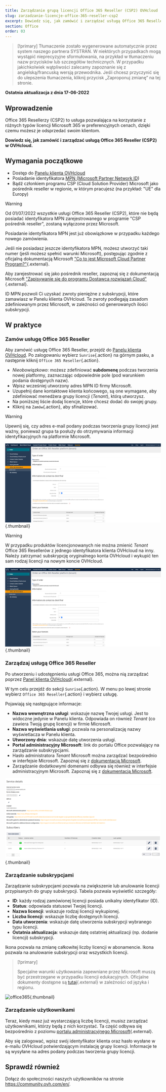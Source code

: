 ```yaml
---
title: Zarządzanie grupą licencji Office 365 Reseller (CSP2) OVHcloud
slug: zarzadzanie-licencje-office-365-reseller-csp2
excerpt: Dowiedz się, jak zamówić i zarządzać usługą Office 365 Reseller (CSP2) w OVHcloud
section: Office
order: 03
---
```


> [!primary]
> Tłumaczenie zostało wygenerowane automatycznie przez system naszego partnera SYSTRAN. W niektórych przypadkach mogą wystąpić nieprecyzyjne sformułowania, na przykład w tłumaczeniu nazw przycisków lub szczegółów technicznych. W przypadku jakichkolwiek wątpliwości zalecamy zapoznanie się z angielską/francuską wersją przewodnika. Jeśli chcesz przyczynić się do ulepszenia tłumaczenia, kliknij przycisk „Zaproponuj zmianę” na tej stronie.
>

**Ostatnia aktualizacja z dnia 17-06-2022**

## Wprowadzenie

Office 365 Resellerzy (CSP2) to usługa pozwalająca na korzystanie z różnych typów licencji Microsoft 365 w preferencyjnych cenach, dzięki czemu możesz je odsprzedać swoim klientom.

**Dowiedz się, jak zamówić i zarządzać usługą Office 365 Reseller (CSP2) w OVHcloud.**

## Wymagania początkowe

- Dostęp do [Panelu klienta OVHcloud](https://www.ovh.com/auth/?action=gotomanager&from=https://www.ovh.pl/&ovhSubsidiary=pl)
- Posiadanie identyfikatora [MPN (Microsoft Partner Network ID](https://learn.microsoft.com/partner-center/mpn-create-a-partner-center-account)) 
- Bądź członkiem programu CSP (Cloud Solution Provider) Microsoft jako pośrednik reseller w regionie, w którym pracujesz (na przykład: "UE" dla Europy)

> [!warning]
>
> Od 01/07/2022 wszystkie usługi Office 365 Reseller (CSP2), które nie będą posiadać identyfikatora MPN zarejestrowanego w programie "CSP pośrednik reseller", zostaną wyłączone przez Microsoft.
>
> Posiadanie identyfikatora MPN jest już obowiązkowe w przypadku każdego nowego zamówienia.
>

Jeśli nie posiadasz jeszcze identyfikatora MPN, możesz utworzyć taki numer (jeśli możesz spełnić warunki Microsoft), postępując zgodnie z oficjalną dokumentacją Microsoft ["Co to jest Microsoft Cloud Partner Program?"](https://docs.microsoft.com/partner-center/mpn-create-a-partner-center-account){.external}.

Aby zarejestrować się jako pośrednik reseller, zapoznaj się z dokumentacją Microsoft ["Zapisywanie się do programu Dostawca rozwiązań Cloud"](https://docs.microsoft.com/partner-center/enrolling-in-the-csp-program#enroll-as-an-indirect-reseller){.external}.

ID MPN pozwoli Ci uzyskać zwroty pieniężne z subskrypcji, które zamawiasz w Panelu klienta OVHcloud. Te zwroty podlegają zasadom zdefiniowanym przez Microsoft, w zależności od generowanych ilości subskrypcji.

## W praktyce

### Zamów usługę Office 365 Reseller

Aby zamówić usługę Office 365 Reseller, przejdź do [Panelu klienta OVHcloud](https://www.ovh.com/auth/?action=gotomanager&from=https://www.ovh.pl/&ovhSubsidiary=pl). Po zalogowaniu wybierz `Sunrise`{.action} na górnym pasku, a następnie kliknij `Office 365 Reseller`{.action}.

- *Nieobowiązkowo*: możesz zdefiniować **subdomenę** podczas tworzenia nowej platformy, zaznaczając odpowiednie pole (pod warunkiem podania dostępnych nazw).
- Wpisz wcześniej utworzony adres MPN ID firmy Microsoft.
- Uzupełnij dane kontaktowe klienta końcowego, są one wymagane, aby zdefiniować menedżera grupy licencji (*Tenant*), którą utworzysz.
- Na poniższej liście dodaj licencje, które chcesz dodać do swojej grupy.
- Kliknij na `Zamów`{.action}, aby sfinalizować.

> [!warning]
> Upewnij się, czy adres e-mail podany podczas tworzenia grupy licencji jest ważny, ponieważ grupa ta posłuży do otrzymywania informacji identyfikacyjnych na platformie Microsoft.
>

![office365](images/csp2-01.png){.thumbnail}

> [!warning]
> W przypadku produktów licencjonowanych nie można zmienić *Tenant* Office 365 Resellerów z jednego identyfikatora klienta OVHcloud na inny. Należy zatrzymać subskrypcję oryginalnego konta OVHcloud i wykupić ten sam rodzaj licencji na nowym koncie OVHcloud.
> 


![office365](images/csp2-01.png){.thumbnail}

### Zarządzaj usługą Office 365 Reseller

Po utworzeniu i udostępnieniu usługi Office 365, można nią zarządzać poprzez [Panel klienta OVHcloud](https://www.ovh.com/auth/?action=gotomanager&from=https://www.ovh.pl/&ovhSubsidiary=pl){.external}.

W tym celu przejdź do sekcji `Sunrise`{.action}. W menu po lewej stronie wybierz `Office 365 Reseller`{.action} i wybierz usługę.

Pojawiają się następujące informacje:

- **Nazwa wewnętrzna usługi**: wskazuje nazwę Twojej usługi. Jest to widoczne jedynie w Panelu klienta. Odpowiada on również *Tenant* (co zawiera Twoją grupę licencji) w firmie Microsoft.
- **Nazwa wyświetlania usługi**: pozwala na personalizację nazwy wyświetlacza w Panelu klienta.
- **Utworzony dnia**: wskazuje datę utworzenia usługi.
- **Portal administracyjny Microsoft**: link do portalu Office pozwalający na zarządzanie subskrypcjami.
- Hasło administratora *Tenant* Microsoft można zarządzać bezpośrednio w interfejsie Microsoft. Zapoznaj się z [dokumentacją Microsoft](https://support.microsoft.com/account-billing/reset-a-forgotten-microsoft-account-password-eff4f067-5042-c1a3-fe72-b04d60556c37).
- Zarządzanie dodatkowymi domenami odbywa się również w interfejsie administracyjnym Microsoft. Zapoznaj się z [dokumentacją Microsoft](https://support.microsoft.com/office/connect-your-domain-to-office-365-cd74b4fa-6d34-4669-9937-ed178ac84515).


![office365](images/sunrise_office365_CSP2_services_details.png){.thumbnail}


### Zarządzanie subskrypcjami

Zarządzanie subskrypcjami pozwala na zwiększenie lub anulowanie licencji przypisanych do grupy subskrypcji. Tabela pozwala wyświetlić szczegóły:

- **ID**: każdy rodzaj zamówionej licencji posiada unikalny identyfikator (ID).
- **Status**: odpowiada statusowi Twojej licencji.
- **Nazwa licencji**: wskazuje rodzaj licencji wykupionej.
- **Liczba licencji**: wskazuje liczbę dostępnych licencji.
- **Data utworzenia**: wskazuje datę utworzenia subskrypcji wybranego typu licencji.
- **Ostatnia aktualizacja**: wskazuje datę ostatniej aktualizacji (np. dodanie licencji) subskrypcji.

Ikona <i class="icons-pen"></i>  pozwala na zmianę całkowitej liczby licencji w abonamencie. Ikona <i class="icons-bin"></i>  pozwala na anulowanie subskrypcji oraz wszystkich licencji.

> [!primary]
>
> Specjalne warunki użytkowania zapewniane przez Microsoft muszą być przestrzegane w przypadku licencji edukacyjnych. Oficjalne dokumenty dostępne są [tutaj](https://www.microsoft.com/licensing/docs){.external} w zależności od języka i regionu.
>

![office365](images/sunrise_office365_CSP2_Subscribers.png){.thumbnail}

### Zarządzanie użytkownikami

Teraz, kiedy masz już wystarczającą liczbę licencji, musisz zarządzać użytkownikami, którzy będą z nich korzystać. Ta część odbywa się bezpośrednio z poziomu [portalu administracyjnego Microsoft](https://portal.office.com/Admin/Default.aspx){.external}.

Aby się zalogować, wpisz swój identyfikator klienta oraz hasło wysłane w e-mailu OVHcloud potwierdzającym instalację grupy licencji. Informacje te są wysyłane na adres podany podczas tworzenia grupy licencji.

## Sprawdź również

Dołącz do społeczności naszych użytkowników na stronie <https://community.ovh.com/en/>.
